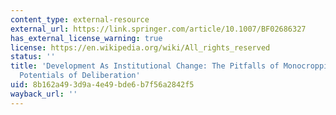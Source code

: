 ```yaml
---
content_type: external-resource
external_url: https://link.springer.com/article/10.1007/BF02686327
has_external_license_warning: true
license: https://en.wikipedia.org/wiki/All_rights_reserved
status: ''
title: 'Development As Institutional Change: The Pitfalls of Monocropping and the
  Potentials of Deliberation'
uid: 8b162a49-3d9a-4e49-bde6-b7f56a2842f5
wayback_url: ''
---
```


